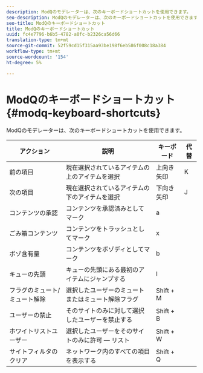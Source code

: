 ```yaml
---
description: ModQのモデレーターは、次のキーボードショートカットを使用できます。
seo-description: ModQのモデレーターは、次のキーボードショートカットを使用できます。
seo-title: ModQのキーボードショートカット
title: ModQのキーボードショートカット
uuid: fc4e7796-b6b5-4782-a0fc-b2326ca56d66
translation-type: tm+mt
source-git-commit: 52f59cd15f315aa93be198f6eb586f008c18a384
workflow-type: tm+mt
source-wordcount: '154'
ht-degree: 5%

---
```



# ModQのキーボードショートカット{#modq-keyboard-shortcuts}

ModQのモデレーターは、次のキーボードショートカットを使用できます。

| アクション | 説明 | キーボード | 代替 |
|---|---|---|---|
| 前の項目 | 現在選択されているアイテムの上のアイテムを選択 | 上向き矢印 | K |
| 次の項目 | 現在選択されているアイテムの下のアイテムを選択 | 下向き矢印 | J |
| コンテンツの承認 | コンテンツを承認済みとしてマーク | a |  |
| ごみ箱コンテンツ | コンテンツをトラッシュとしてマーク | x |  |
| ボゾ含有量 | コンテンツをボゾディとしてマーク | b |  |
| キューの先頭 | キューの先頭にある最初のアイテムにジャンプする | l |  |
| フラグのミュート/ミュート解除 | 選択したユーザーのミュートまたはミュート解除フラグ | Shift + M |  |
| ユーザーの禁止 | そのサイトのみに対して選択したユーザーを禁止する | Shift + B |  |
| ホワイトリストユーザー | 選択したユーザーをそのサイトのみに許可 — リスト | Shift + W |  |
| サイトフィルタのクリア | ネットワーク内のすべての項目を表示する | Shift + Q |  |

